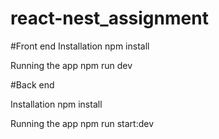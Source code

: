 # react-nest_assignment


#Front end
Installation
npm install

Running the app
npm run dev


#Back end

Installation
npm install

Running the app
npm run start:dev
